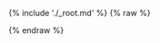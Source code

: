 ---
---

{% include './_root.md' %}
{% raw %}
<script>
const misocmd = window.misocmd || (window.misocmd = []);
misocmd.push(() => {
  MisoClient.plugins.use('std:ui');
  const client = new MisoClient(window.DEFAULT_ASK_API_KEY);
  const workflow = client.ui.explore;
  workflow.useApi({
    product_id: window.DEFAULT_PRODUCT_ID || 'aaa',
  });
  workflow.useLink(question => `http://localhost:10100/ui/ask-combo/default/?q=${encodeURIComponent(question)}`, { open: false });
  //workflow.useLink((question, args) => console.log(args) || `http://localhost:10100/ui/ask-combo/default/?q=${encodeURIComponent(question)}`);
  workflow.start();
});
</script>
{% endraw %}
